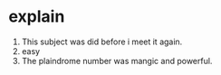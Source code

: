 # explain
1. This subject was did before i meet it again.
2. easy
3. The plaindrome number was mangic and powerful.